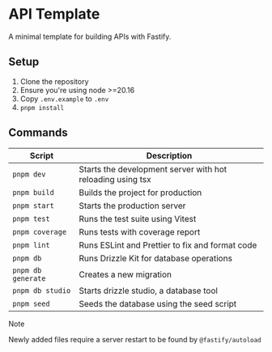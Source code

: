 # API Template

A minimal template for building APIs with Fastify.

## Setup

1. Clone the repository
1. Ensure you're using node >=20.16
1. Copy `.env.example` to `.env`
1. `pnpm install`

## Commands

| Script             | Description                                                |
| ------------------ | ---------------------------------------------------------- |
| `pnpm dev`         | Starts the development server with hot reloading using tsx |
| `pnpm build`       | Builds the project for production                          |
| `pnpm start`       | Starts the production server                               |
| `pnpm test`        | Runs the test suite using Vitest                           |
| `pnpm coverage`    | Runs tests with coverage report                            |
| `pnpm lint`        | Runs ESLint and Prettier to fix and format code            |
| `pnpm db`          | Runs Drizzle Kit for database operations                   |
| `pnpm db generate` | Creates a new migration                                    |
| `pnpm db studio`   | Starts drizzle studio, a database tool                     |
| `pnpm seed`        | Seeds the database using the seed script                   |

> [!NOTE]  
> Newly added files require a server restart to be found by `@fastify/autoload`

